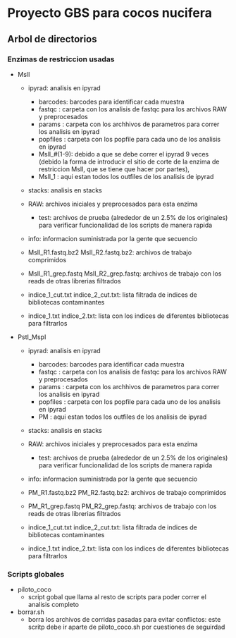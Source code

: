 # Proyecto GBS para cocos nucifera

## Arbol de directorios

### Enzimas de restriccion usadas

* MslI
	* ipyrad: analisis en ipyrad
		* barcodes: barcodes para identificar cada muestra
		* fastqc : carpeta con los analisis de fastqc para los archivos RAW y preprocesados
		* params : carpeta con los archhivos de parametros para correr los analisis en ipyrad
		* popfiles : carpeta con los popfile para cada uno de los analisis en ipyrad
		* MslI_#(1-9): debido a que se debe correr el ipyrad 9 veces (debido la forma de introducir el sitio de corte de la enzima de restriccion MslI, que se tiene que hacer por partes),
		* MslI_1 : aqui estan todos los outfiles de los analisis de ipyrad

	* stacks: analisis en stacks
	* RAW: archivos iniciales y preprocesados para esta enzima
		* test: archivos de prueba (alrededor de un 2.5% de los originales) para verificar funcionalidad de los scripts de manera rapida
	* info: informacion suministrada por la gente que secuencio 
	* MslI_R1.fastq.bz2  MslI_R2.fastq.bz2: archivos de trabajo comprimidos
	* MslI_R1_grep.fastq  MslI_R2_grep.fastq: archivos de trabajo con los reads de otras librerias filtrados
	* indice_1_cut.txt  indice_2_cut.txt: lista filtrada de indices de bibliotecas contaminantes
	* indice_1.txt      indice_2.txt: lista con los indices de diferentes bibliotecas para filtrarlos






* PstI_MspI
	* ipyrad: analisis en ipyrad
		* barcodes: barcodes para identificar cada muestra
		* fastqc : carpeta con los analisis de fastqc para los archivos RAW y preprocesados
		* params : carpeta con los archhivos de parametros para correr los analisis en ipyrad
		* popfiles : carpeta con los popfile para cada uno de los analisis en ipyrad		
		* PM : aqui estan todos los outfiles de los analisis de ipyrad

	* stacks: analisis en stacks
	* RAW: archivos iniciales y preprocesados para esta enzima
		* test: archivos de prueba (alrededor de un 2.5% de los originales) para verificar funcionalidad de los scripts de manera rapida
	* info: informacion suministrada por la gente que secuencio 
	* PM_R1.fastq.bz2  PM_R2.fastq.bz2: archivos de trabajo comprimidos
	* PM_R1_grep.fastq  PM_R2_grep.fastq: archivos de trabajo con los reads de otras librerias filtrados
	* indice_1_cut.txt  indice_2_cut.txt: lista filtrada de indices de bibliotecas contaminantes
	* indice_1.txt      indice_2.txt: lista con los indices de diferentes bibliotecas para filtrarlos




### Scripts globales

* piloto_coco
	* script gobal que llama al resto de scripts para poder correr el analisis completo
* borrar.sh
	* borra los archivos de corridas pasadas para evitar conflictos: este scritp debe ir aparte de piloto_coco.sh por cuestiones de seguirdad
